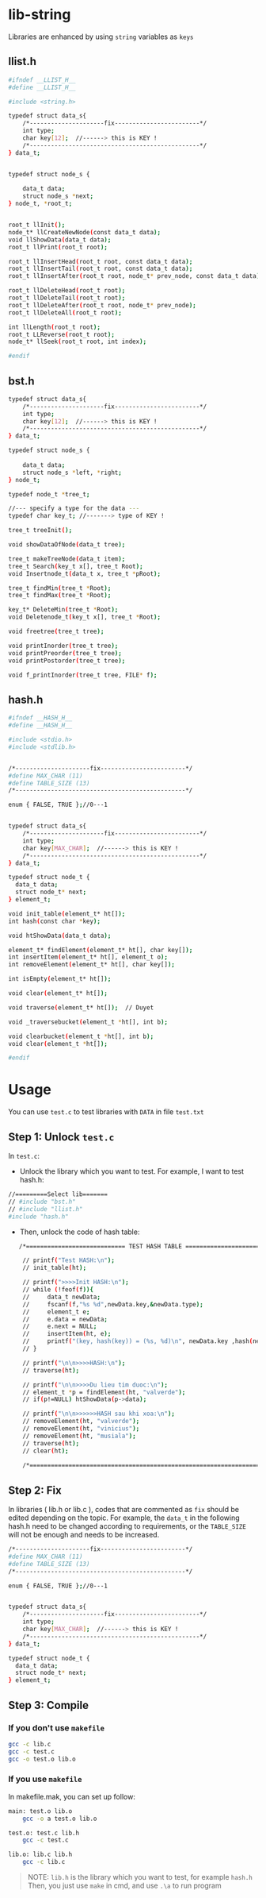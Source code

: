 # lib-string

Libraries are enhanced by using `string` variables as `keys`

## llist.h

```sh
#ifndef __LLIST_H__
#define __LLIST_H__

#include <string.h>

typedef struct data_s{
    /*---------------------fix------------------------*/
    int type;
    char key[12];  //------> this is KEY !
    /*------------------------------------------------*/
} data_t;


typedef struct node_s {
    
    data_t data;
    struct node_s *next;
} node_t, *root_t;


root_t llInit();
node_t* llCreateNewNode(const data_t data);
void llShowData(data_t data);
root_t llPrint(root_t root);

root_t llInsertHead(root_t root, const data_t data);
root_t llInsertTail(root_t root, const data_t data);
root_t llInsertAfter(root_t root, node_t* prev_node, const data_t data);

root_t llDeleteHead(root_t root);
root_t llDeleteTail(root_t root);
root_t llDeleteAfter(root_t root, node_t* prev_node);
root_t llDeleteAll(root_t root);

int llLength(root_t root);
root_t LLReverse(root_t root);
node_t* llSeek(root_t root, int index);

#endif
```
## bst.h

```sh
typedef struct data_s{
    /*---------------------fix------------------------*/
    int type;
    char key[12];  //------> this is KEY !
    /*------------------------------------------------*/
} data_t;

typedef struct node_s {
    
    data_t data;
    struct node_s *left, *right;
} node_t;

typedef node_t *tree_t;

//--- specify a type for the data ---
typedef char key_t; //-------> type of KEY ! 

tree_t treeInit();

void showDataOfNode(data_t tree);

tree_t makeTreeNode(data_t item);
tree_t Search(key_t x[], tree_t Root);
void Insertnode_t(data_t x, tree_t *pRoot);

tree_t findMin(tree_t *Root);
tree_t findMax(tree_t *Root);

key_t* DeleteMin(tree_t *Root);
void Deletenode_t(key_t x[], tree_t *Root);

void freetree(tree_t tree);

void printInorder(tree_t tree);
void printPreorder(tree_t tree);
void printPostorder(tree_t tree);

void f_printInorder(tree_t tree, FILE* f);
```
## hash.h

```sh
#ifndef __HASH_H__
#define __HASH_H__

#include <stdio.h>
#include <stdlib.h>


/*---------------------fix------------------------*/
#define MAX_CHAR (11)
#define TABLE_SIZE (13)
/*------------------------------------------------*/

enum { FALSE, TRUE };//0---1


typedef struct data_s{
    /*---------------------fix------------------------*/
    int type;
    char key[MAX_CHAR];  //------> this is KEY !
    /*------------------------------------------------*/
} data_t;

typedef struct node_t {
  data_t data;
  struct node_t* next;
} element_t;

void init_table(element_t* ht[]);
int hash(const char *key);

void htShowData(data_t data);

element_t* findElement(element_t* ht[], char key[]);
int insertItem(element_t* ht[], element_t o);
int removeElement(element_t* ht[], char key[]);

int isEmpty(element_t* ht[]);

void clear(element_t* ht[]);

void traverse(element_t* ht[]);  // Duyet

void _traversebucket(element_t *ht[], int b);

void clearbucket(element_t *ht[], int b);
void clear(element_t *ht[]);

#endif

```

# Usage

You can use `test.c` to test libraries with `DATA` in file `test.txt` 

## Step 1: Unlock `test.c`

In `test.c`: 
- Unlock the library which you want to test. For example, I want to test hash.h:

```sh
//=========Select lib=======
// #include "bst.h"
// #include "llist.h"
#include "hash.h"
```
- Then, unlock the code of hash table:

```sh
   /*============================ TEST HASH TABLE ==========================*/

    // printf("Test HASH:\n");
    // init_table(ht);

    // printf(">>>>Init HASH:\n");
    // while (!feof(f)){
    //     data_t newData;
    //     fscanf(f,"%s %d",newData.key,&newData.type);
    //     element_t e;
    //     e.data = newData;
    //     e.next = NULL;
    //     insertItem(ht, e);
    //     printf("(key, hash(key)) = (%s, %d)\n", newData.key ,hash(newData.key) );
    // }

    // printf("\n\n>>>>HASH:\n");
    // traverse(ht);

    // printf("\n\n>>>>Du lieu tim duoc:\n");
    // element_t *p = findElement(ht, "valverde");
    // if(p!=NULL) htShowData(p->data);

    // printf("\n\n>>>>>>HASH sau khi xoa:\n");
    // removeElement(ht, "valverde");
    // removeElement(ht, "vinicius");
    // removeElement(ht, "musiala");
    // traverse(ht);
    // clear(ht);
    
    /*=======================================================================*/  
```

## Step 2: Fix

In libraries ( lib.h or lib.c ), codes that are commented as `fix` should be edited depending on the topic. For example, the `data_t` in the following hash.h need to be changed according to requirements, or the `TABLE_SIZE` will not be enough and needs to be increased.

```sh
/*---------------------fix------------------------*/
#define MAX_CHAR (11)
#define TABLE_SIZE (13)
/*------------------------------------------------*/

enum { FALSE, TRUE };//0---1


typedef struct data_s{
    /*---------------------fix------------------------*/
    int type;
    char key[MAX_CHAR];  //------> this is KEY !
    /*------------------------------------------------*/
} data_t;

typedef struct node_t {
  data_t data;
  struct node_t* next;
} element_t;

```

## Step 3: Compile

### If you don't use `makefile`

```sh
gcc -c lib.c
gcc -c test.c
gcc -o test.o lib.o
```

### If you use `makefile`

In makefile.mak, you can set up follow:

```sh
main: test.o lib.o
	gcc -o a test.o lib.o

test.o: test.c lib.h
	gcc -c test.c

lib.o: lib.c lib.h
	gcc -c lib.c
```

> NOTE: `lib.h` is the library which you want to test, for example `hash.h`
Then, you just use `make` in cmd, and use `.\a` to run program
